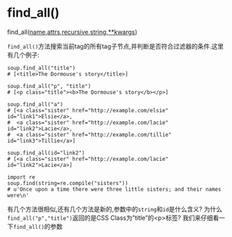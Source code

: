 # find\_all\(\)

find\_all\([name](http://beautifulsoup.readthedocs.io/zh_CN/latest/#id35),[attrs](http://beautifulsoup.readthedocs.io/zh_CN/latest/#css),[recursive](http://beautifulsoup.readthedocs.io/zh_CN/latest/#recursive),[string](http://beautifulsoup.readthedocs.io/zh_CN/latest/#id36),[\*\*kwargs](http://beautifulsoup.readthedocs.io/zh_CN/latest/#keyword)\)

`find_all()`方法搜索当前tag的所有tag子节点,并判断是否符合过滤器的条件.这里有几个例子:

```text
soup.find_all("title")
# [<title>The Dormouse's story</title>]

soup.find_all("p", "title")
# [<p class="title"><b>The Dormouse's story</b></p>]

soup.find_all("a")
# [<a class="sister" href="http://example.com/elsie" id="link1">Elsie</a>,
#  <a class="sister" href="http://example.com/lacie" id="link2">Lacie</a>,
#  <a class="sister" href="http://example.com/tillie" id="link3">Tillie</a>]

soup.find_all(id="link2")
# [<a class="sister" href="http://example.com/lacie" id="link2">Lacie</a>]

import re
soup.find(string=re.compile("sisters"))
# u'Once upon a time there were three little sisters; and their names were\n'
```

有几个方法很相似,还有几个方法是新的,参数中的`string`和`id`是什么含义? 为什么`find_all("p","title")`返回的是CSS Class为”title”的&lt;p&gt;标签? 我们来仔细看一下`find_all()`的参数

